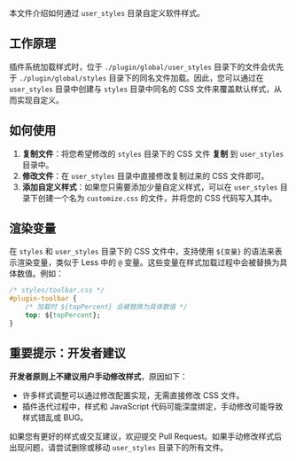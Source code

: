 本文件介绍如何通过 `user_styles` 目录自定义软件样式。



## 工作原理

插件系统加载样式时，位于 `./plugin/global/user_styles` 目录下的文件会优先于 `./plugin/global/styles` 目录下的同名文件加载。因此，您可以通过在 `user_styles` 目录中创建与 `styles` 目录中同名的 CSS 文件来覆盖默认样式，从而实现自定义。



## 如何使用

1. **复制文件**：将您希望修改的 `styles` 目录下的 CSS 文件 **复制** 到 `user_styles` 目录中。
2. **修改文件**：在 `user_styles` 目录中直接修改复制过来的 CSS 文件即可。
3. **添加自定义样式**：如果您只需要添加少量自定义样式，可以在 `user_styles` 目录下创建一个名为 `customize.css` 的文件，并将您的 CSS 代码写入其中。



## 渲染变量

在 `styles` 和 `user_styles` 目录下的 CSS 文件中，支持使用 `${变量}` 的语法来表示渲染变量，类似于 Less 中的 `@` 变量。这些变量在样式加载过程中会被替换为具体数值。例如：

```css
/* styles/toolbar.css */
#plugin-toolbar {
    /* 加载时 ${topPercent} 会被替换为具体数值 */
    top: ${topPercent};
}
```



## 重要提示：开发者建议

**开发者原则上不建议用户手动修改样式**，原因如下：

- 许多样式调整可以通过修改配置实现，无需直接修改 CSS 文件。
- 插件迭代过程中，样式和 JavaScript 代码可能深度绑定，手动修改可能导致样式错乱或 BUG。

如果您有更好的样式或交互建议，欢迎提交 Pull Request。如果手动修改样式后出现问题，请尝试删除或移动 `user_styles` 目录下的所有文件。
